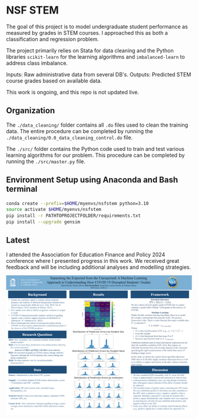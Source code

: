 # NSF STEM
The goal of this project is to model undergraduate student performance as measured by grades in STEM courses. I approached this as both a classification and regression problem.

The project primarily relies on Stata for data cleaning and the Python libraries `scikit-learn` for the learning algorithms and `imbalanced-learn` to address class imbalance.

Inputs: Raw administrative data from several DB's.
Outputs: Predicted STEM course grades based on available data.

This work is ongoing, and this repo is not updated live.


## Organization
The `./data_cleaning/` folder contains all `.do` files used to clean the training data. The entire procedure can be completed by running the `./data_cleaning/0.0_data_cleaning_control.do` file.

The `./src/` folder contains the Python code used to train and test various learning algorithms for our problem. This procedure can be completed by running the `./src/master.py` file.


## Environment Setup using Anaconda and Bash terminal
```bash
conda create --prefix=$HOME/myenvs/nsfstem python=3.10
source activate $HOME/myenvs/nsfstem
pip install -r PATHTOPROJECTFOLDER/requirements.txt
pip install --upgrade gensim
```

## Latest
I attended the Association for Education Finance and Policy 2024 conference where I presented progress in this work. We received great feedback and will be including additional analyses and modelling strategies.

![Poster presentation for AEFP 2024](./reports/aefp2024/aefp_2024_poster.PNG)
